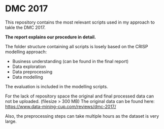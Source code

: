 # DMC 2017
This repository contains the most relevant scripts used in my approach to takle the DMC 2017.

**The report explains our procedure in detail.**

The folder structure containing all scripts is losely based on the CRISP modelling approach:
- Business understanding (can be found in the final report)
- Data exploration
- Data preprocessing
- Data modelling

The evaluation is included in the modelling scripts.


For the lack of repository space the original and final processed data can not be uploaded. (filesize > 300 MB)
The original data can be found here: https://www.data-mining-cup.com/reviews/dmc-2017/

Also, the preprocessing steps can take multiple hours as the dataset is very large.  
